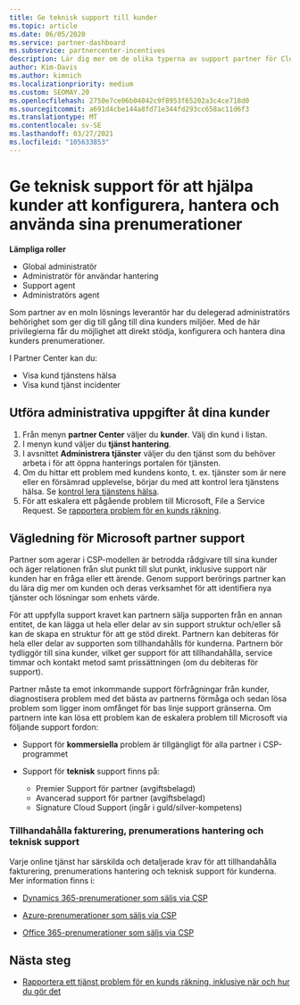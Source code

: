 ```yaml
---
title: Ge teknisk support till kunder
ms.topic: article
ms.date: 06/05/2020
ms.service: partner-dashboard
ms.subservice: partnercenter-incentives
description: Lär dig mer om de olika typerna av support partner för Cloud Solution Provider-leverantörer som kan erbjuda sina kunder.
author: Kim-Davis
ms.author: kimnich
ms.localizationpriority: medium
ms.custom: SEOMAY.20
ms.openlocfilehash: 2750e7ce06b04042c9f8953f65202a3c4ce718d0
ms.sourcegitcommit: a691d4cbe144a8fd71e344fd293cc658ac11d6f3
ms.translationtype: MT
ms.contentlocale: sv-SE
ms.lasthandoff: 03/27/2021
ms.locfileid: "105633853"
---
```

# <a name="provide-technical-support-to-help-customers-configure-manage-and-use-their-subscriptions"></a>Ge teknisk support för att hjälpa kunder att konfigurera, hantera och använda sina prenumerationer


**Lämpliga roller**

- Global administratör
- Administratör för användar hantering
- Support agent
- Administratörs agent

Som partner av en moln lösnings leverantör har du delegerad administratörs behörighet som ger dig till gång till dina kunders miljöer. Med de här privilegierna får du möjlighet att direkt stödja, konfigurera och hantera dina kunders prenumerationer.

I Partner Center kan du:

- Visa kund tjänstens hälsa
- Visa kund tjänst incidenter

## <a name="perform-admin-tasks-for-your-customers"></a>Utföra administrativa uppgifter åt dina kunder

1. Från menyn **partner Center** väljer du **kunder**. Välj din kund i listan.
2. I menyn kund väljer du **tjänst hantering**.
3. I avsnittet **Administrera tjänster** väljer du den tjänst som du behöver arbeta i för att öppna hanterings portalen för tjänsten.
4. Om du hittar ett problem med kundens konto, t. ex. tjänster som är nere eller en försämrad upplevelse, börjar du med att kontrol lera tjänstens hälsa. Se [kontrol lera tjänstens hälsa](check-service-health.md).
5. För att eskalera ett pågående problem till Microsoft, File a Service Request. Se [rapportera problem för en kunds räkning](report-problems-on-behalf-of-a-customer.md).

## <a name="microsoft-partner-support-guidance"></a>Vägledning för Microsoft partner support

Partner som agerar i CSP-modellen är betrodda rådgivare till sina kunder och äger relationen från slut punkt till slut punkt, inklusive support när kunden har en fråga eller ett ärende. Genom support berörings partner kan du lära dig mer om kunden och deras verksamhet för att identifiera nya tjänster och lösningar som enhets värde.

För att uppfylla support kravet kan partnern sälja supporten från en annan entitet, de kan lägga ut hela eller delar av sin support struktur och/eller så kan de skapa en struktur för att ge stöd direkt.  Partnern kan debiteras för hela eller delar av supporten som tillhandahålls för kunderna. Partnern bör tydliggör till sina kunder, vilket ger support för att tillhandahålla, service timmar och kontakt metod samt prissättningen (om du debiteras för support). 

Partner måste ta emot inkommande support förfrågningar från kunder, diagnostisera problem med det bästa av partnerns förmåga och sedan lösa problem som ligger inom omfånget för bas linje support gränserna. Om partnern inte kan lösa ett problem kan de eskalera problem till Microsoft via följande support fordon:

- Support för **kommersiella** problem är tillgängligt för alla partner i CSP-programmet

- Support för **teknisk** support finns på:

  - Premier Support för partner (avgiftsbelagd)
  - Avancerad support för partner (avgiftsbelagd)
  - Signature Cloud Support (ingår i guld/silver-kompetens)

### <a name="providing-billing-subscription-management-and-technical-support"></a>Tillhandahålla fakturering, prenumerations hantering och teknisk support 

Varje online tjänst har särskilda och detaljerade krav för att tillhandahålla fakturering, prenumerations hantering och teknisk support för kunderna. Mer information finns i:

- [Dynamics 365-prenumerationer som säljs via CSP](https://www.microsoftpartnercommunity.com/t5/CSP/Microsoft-Partner-Support-Guidance/m-p/5262#M30)

- [Azure-prenumerationer som säljs via CSP](https://www.microsoftpartnercommunity.com/t5/CSP/Microsoft-Partner-Support-Guidance/m-p/5263#M31)

- [Office 365-prenumerationer som säljs via CSP](https://www.microsoftpartnercommunity.com/t5/CSP/Microsoft-Partner-Support-Guidance/m-p/5264#M32)

## <a name="next-steps"></a>Nästa steg

- [Rapportera ett tjänst problem för en kunds räkning, inklusive när och hur du gör det](report-problems-on-behalf-of-a-customer.md)